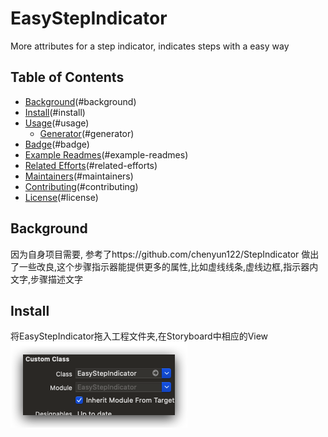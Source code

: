 # EasyStepIndicator
More attributes for a step indicator, indicates steps with a easy way

## Table of Contents

- [Background](#)(#background)
- [Install](#)(#install)
- [Usage](#)(#usage)
    - [Generator](#)(#generator)
- [Badge](#)(#badge)
- [Example Readmes](#)(#example-readmes)
- [Related Efforts](#)(#related-efforts)
- [Maintainers](#)(#maintainers)
- [Contributing](#)(#contributing)
- [License](#)(#license)


## Background

因为自身项目需要,
参考了https://github.com/chenyun122/StepIndicator 
做出了一些改良,这个步骤指示器能提供更多的属性,比如虚线线条,虚线边框,指示器内文字,步骤描述文字

## Install

将EasyStepIndicator拖入工程文件夹,在Storyboard中相应的View
![](/Demo/Xnip2019-10-17_12-17-21.png)

